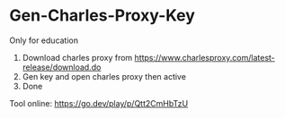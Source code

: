 # Gen-Charles-Proxy-Key
Only for education
1. Download charles proxy from <a>https://www.charlesproxy.com/latest-release/download.do</a>
2. Gen key and open charles proxy then active
3. Done

Tool online: https://go.dev/play/p/Qtt2CmHbTzU
   
